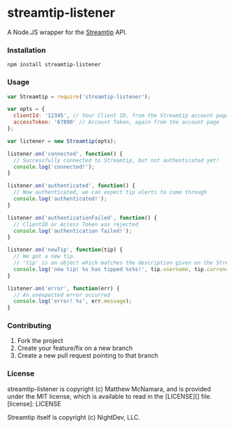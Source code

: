 # streamtip-listener
A Node.JS wrapper for the [Streamtip](https://streamtip.com/) API.

### Installation
```
npm install streamtip-listener
```

### Usage
```javascript
var Streamtip = require('streamtip-listener');

var opts = {
  clientId: '12345', // Your Client ID, from the Streamtip account page
  accessToken: '67890' // Account Token, again from the account page
};

var listener = new Streamtip(opts);

listener.on('connected', function() {
  // Successfully connected to Streamtip, but not authenticated yet!
  console.log('connected!');
}

listener.on('authenticated', function() {
  // Now authenticated, we can expect tip alerts to come through
  console.log('authenticated!');
}

listener.on('authenticationFailed', function() {
  // ClientID or Access Token was rejected
  console.log('authentication failed!');
}

listener.on('newTip', function(tip) {
  // We got a new tip.
  // 'tip' is an object which matches the description given on the Streamtip API page
  console.log('new tip! %s has tipped %s%s!', tip.username, tip.currencySymbol, tip.amount);
}

listener.on('error', function(err) {
  // An unexpected error occurred
  console.log('error! %s', err.message);
}
```

### Contributing
1. Fork the project
2. Create your feature/fix on a new branch
5. Create a new pull request pointing to that branch

### License
streamtip-listener is copyright (c) Matthew McNamara, and is provided under the MIT license, which is available to read in the [LICENSE][] file.
[license]: LICENSE

Streamtip itself is copyright (c) NightDev, LLC.
